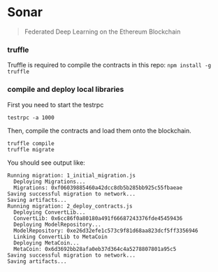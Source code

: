 # Sonar

> Federated Deep Learning on the Ethereum Blockchain

### truffle

Truffle is required to compile the contracts in this repo:
```npm install -g truffle```

### compile and deploy local libraries

First you need to start the testrpc
```# run local ethereum mock
testrpc -a 1000
```

Then, compile the contracts and load them onto the blockchain.
```
truffle compile
truffle migrate
```

You should see output like:

```Using network 'development'.
Running migration: 1_initial_migration.js
  Deploying Migrations...
  Migrations: 0xf06039885460a42dcc8db5b285bb925c55fbaeae
Saving successful migration to network...
Saving artifacts...
Running migration: 2_deploy_contracts.js
  Deploying ConvertLib...
  ConvertLib: 0x6cc86f0a80180a491f66687243376fde45459436
  Deploying ModelRepository...
  ModelRepository: 0xe26d32efe1c573c9f81d68aa823dcf5ff3356946
  Linking ConvertLib to MetaCoin
  Deploying MetaCoin...
  MetaCoin: 0x6d3692bb28afa0eb37d364c4a5278807801a95c5
Saving successful migration to network...
Saving artifacts...
```
